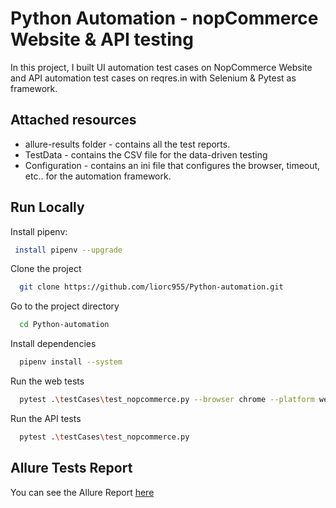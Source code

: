 
# Python Automation - nopCommerce Website & API testing

In this project, I built UI automation test cases on NopCommerce Website and API automation test cases on reqres.in with Selenium & Pytest as framework.



## Attached resources
- allure-results folder - contains all the test reports.
- TestData - contains the CSV file for the data-driven testing
- Configuration - contains an ini file that configures the browser, timeout, etc.. for the automation framework.


## Run Locally

Install pipenv:

```bash
 install pipenv --upgrade
 ```

Clone the project

```bash
  git clone https://github.com/liorc955/Python-automation.git
```

Go to the project directory

```bash
  cd Python-automation
```

Install dependencies

```bash
  pipenv install --system
```

Run the web tests

```bash
  pytest .\testCases\test_nopcommerce.py --browser chrome --platform web
```
Run the API tests

```bash
  pytest .\testCases\test_nopcommerce.py
```


## Allure Tests Report

You can see the Allure Report [here](https://incandescent-donut-f14971.netlify.app/#suites/45c6c0641e9c1fa7e44cd0d2b7e3ecfc)


